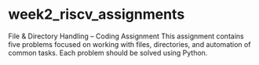 # week2_riscv_assignments
File &amp; Directory Handling – Coding Assignment This assignment contains five problems focused on working with files, directories, and automation of common tasks. Each problem should be solved using Python. 

